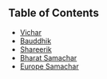 ## Table of Contents

* [Vichar]
* [Bauddhik]
* [Shareerik]
* [Bharat Samachar]
* [Europe Samachar]






[Vichar]: #https://github.com/sandoche2k/HSS/blob/main/vichar.md
[Bauddhik]: #Bauddhik
[Shareerik]: Shareerik
[Bharat Samachar]: #bharat-samachar
[Europe Samachar]: #europe-samachar

